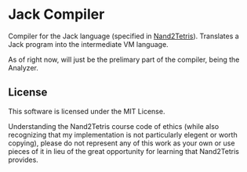 # Jack Compiler

Compiler for the Jack language (specified in [Nand2Tetris](https://www.nand2tetris.org)).  Translates a Jack program into the intermediate VM language.

As of right now, will just be the prelimary part of the compiler, being the Analyzer.

## License

This software is licensed under the MIT License.

Understanding the Nand2Tetris course code of ethics (while also recognizing that my implementation is not particularly elegent or worth copying), please do not represent any of this work as your own or use pieces of it in lieu of the great opportunity for learning that Nand2Tetris provides.
